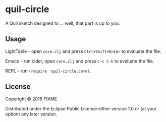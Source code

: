 # quil-circle

A Quil sketch designed to ... well, that part is up to you.

## Usage

LightTable - open `core.clj` and press `Ctrl+Shift+Enter` to evaluate the file.

Emacs - run cider, open `core.clj` and press `C-c C-k` to evaluate the file.

REPL - run `(require 'quil-circle.core)`.

## License

Copyright © 2016 FIXME

Distributed under the Eclipse Public License either version 1.0 or (at
your option) any later version.
